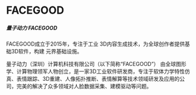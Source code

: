 # 

# FACEGOOD

##### 量子动力 FACEGOOD

FACEGOOD成立于2015年，专注于工业
3D内容生成技术，为全球创作者提供基础3D软件，构建
元界基础设施。

量子动力（深圳）计算机科技有限公司（以下简称“FACEGOOD”） 由全球图形学、计算物理领军人物创立，是一家3D工业软件研发商，专注于软体力学特性仿真、表情跟踪、3D重建、人像拓扑推断、表情解算等技术领域研发及应用的公司，完美的解决了众多领域对人脸数据采集、建模驱动等问题。

